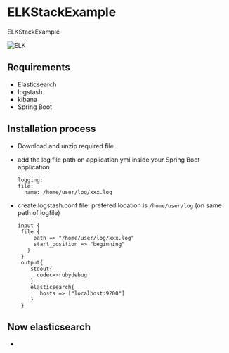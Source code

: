# ELKStackExample
ELKStackExample

![ELK](https://i.imgur.com/uMIuOAM.png)


## Requirements

- Elasticsearch
- logstash
- kibana
- Spring Boot 

## Installation process
- Download and unzip required file
- add the log file path on application.yml inside your Spring Boot application
  ```
  logging:
  file:
    name: /home/user/log/xxx.log
  ```

- create logstash.conf file. prefered location is `/home/user/log` (on same path of logfile)
  ```
  input {
   file {
       path => "/home/user/log/xxx.log"
       start_position => "beginning"
     }
   }
   output{
      stdout{
        codec=>rubydebug
      }
      elasticsearch{
         hosts => ["localhost:9200"]
      }
   }
  ```
## Now elasticsearch 
- 
